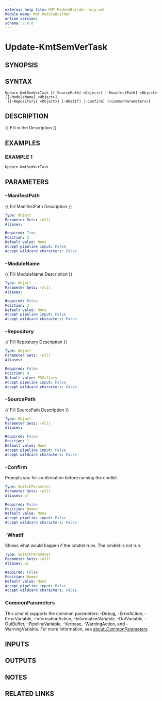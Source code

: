 ```yaml
---
external help file: KMT.ModuleBuilder-help.xml
Module Name: KMT.ModuleBuilder
online version:
schema: 2.0.0
---
```


# Update-KmtSemVerTask

## SYNOPSIS

## SYNTAX

```
Update-KmtSemVerTask [[-SourcePath] <Object>] [-ManifestPath] <Object> [[-ModuleName] <Object>]
 [[-Repository] <Object>] [-WhatIf] [-Confirm] [<CommonParameters>]
```

## DESCRIPTION
{{ Fill in the Description }}

## EXAMPLES

### EXAMPLE 1
```
Update-KmtSemVerTask
```

## PARAMETERS

### -ManifestPath
{{ Fill ManifestPath Description }}

```yaml
Type: Object
Parameter Sets: (All)
Aliases:

Required: True
Position: 2
Default value: None
Accept pipeline input: False
Accept wildcard characters: False
```

### -ModuleName
{{ Fill ModuleName Description }}

```yaml
Type: Object
Parameter Sets: (All)
Aliases:

Required: False
Position: 3
Default value: None
Accept pipeline input: False
Accept wildcard characters: False
```

### -Repository
{{ Fill Repository Description }}

```yaml
Type: Object
Parameter Sets: (All)
Aliases:

Required: False
Position: 4
Default value: PSGallery
Accept pipeline input: False
Accept wildcard characters: False
```

### -SourcePath
{{ Fill SourcePath Description }}

```yaml
Type: Object
Parameter Sets: (All)
Aliases:

Required: False
Position: 1
Default value: None
Accept pipeline input: False
Accept wildcard characters: False
```

### -Confirm
Prompts you for confirmation before running the cmdlet.

```yaml
Type: SwitchParameter
Parameter Sets: (All)
Aliases: cf

Required: False
Position: Named
Default value: None
Accept pipeline input: False
Accept wildcard characters: False
```

### -WhatIf
Shows what would happen if the cmdlet runs. The cmdlet is not run.

```yaml
Type: SwitchParameter
Parameter Sets: (All)
Aliases: wi

Required: False
Position: Named
Default value: None
Accept pipeline input: False
Accept wildcard characters: False
```

### CommonParameters
This cmdlet supports the common parameters: -Debug, -ErrorAction, -ErrorVariable, -InformationAction, -InformationVariable, -OutVariable, -OutBuffer, -PipelineVariable, -Verbose, -WarningAction, and -WarningVariable. For more information, see [about_CommonParameters](http://go.microsoft.com/fwlink/?LinkID=113216).

## INPUTS

## OUTPUTS

## NOTES

## RELATED LINKS

